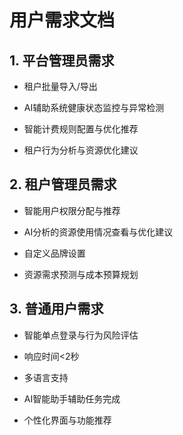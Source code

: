 # 用户需求文档
## 1. 平台管理员需求

- 租户批量导入/导出

- AI辅助系统健康状态监控与异常检测

- 智能计费规则配置与优化推荐

- 租户行为分析与资源优化建议

## 2. 租户管理员需求

- 智能用户权限分配与推荐

- AI分析的资源使用情况查看与优化建议

- 自定义品牌设置

- 资源需求预测与成本预算规划

## 3. 普通用户需求

- 智能单点登录与行为风险评估

- 响应时间<2秒

- 多语言支持

- AI智能助手辅助任务完成

- 个性化界面与功能推荐